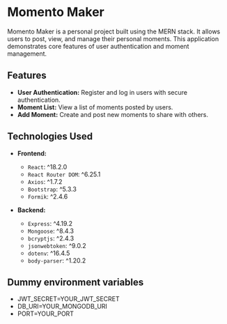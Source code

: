 # Momento Maker

Momento Maker is a personal project built using the MERN stack. It allows users to post, view, and manage their personal moments. This application demonstrates core features of user authentication and moment management.

## Features

- **User Authentication:** Register and log in users with secure authentication.
- **Moment List:** View a list of moments posted by users.
- **Add Moment:** Create and post new moments to share with others.

## Technologies Used

- **Frontend:**

  - `React`: ^18.2.0
  - `React Router DOM`: ^6.25.1
  - `Axios`: ^1.7.2
  - `Bootstrap`: ^5.3.3
  - `Formik`: ^2.4.6

- **Backend:**
  - `Express`: ^4.19.2
  - `Mongoose`: ^8.4.3
  - `bcryptjs`: ^2.4.3
  - `jsonwebtoken`: ^9.0.2
  - `dotenv`: ^16.4.5
  - `body-parser`: ^1.20.2

## Dummy environment variables

- JWT_SECRET=YOUR_JWT_SECRET
- DB_URI=YOUR_MONGODB_URI
- PORT=YOUR_PORT
